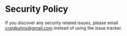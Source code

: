 # Security Policy

If you discover any security related issues, please email craigkuhns@gmail.com instead of using the issue tracker.
